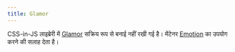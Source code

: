 ```yaml
---
title: Glamor
---
```


CSS-in-JS लाइब्रेरी में [Glamor](https://github.com/threepointone/glamor) सक्रिय रूप से बनाई नहीं रखी गई है। मेंटेनर [Emotion](/docs/emotion/) का उपयोग करने की सलाह देता है।
